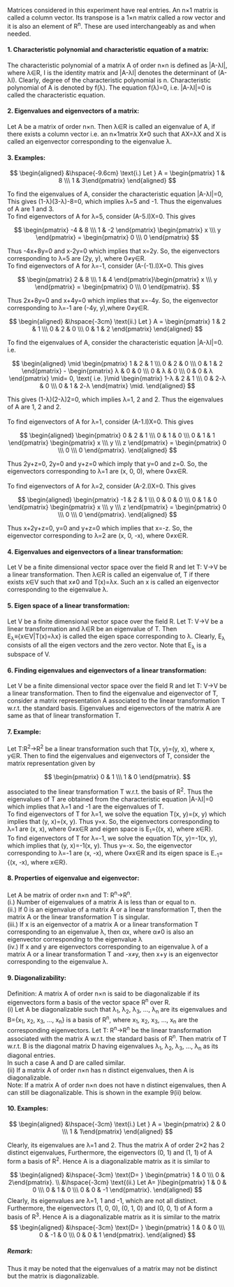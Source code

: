 Matrices considered in this experiment have real entries. An n×1 matrix is called a column vector. Its transpose is a 1×n matrix called a row vector and it is also an element of R<sup>n</sup>. These are used interchangeably as and when needed.
#### 1. Characteristic polynomial and characteristic equation of a matrix:
The characteristic polynomial of a matrix A of order n×n is defined as |A-λI|, where λ&isin;R, I is the identity matrix and |A-λI| denotes the determinant of (A-λI). Clearly, degree of the characteristic polynomial is n. Characteristic polynomial of A is denoted by f(λ). The equation f(λ)=0, i.e. |A-λI|=0 is called the characteristic equation.

#### 2. Eigenvalues and eigenvectors of a matrix: 
Let A be a matrix of order n×n. Then λ&isin;R is called an eigenvalue of A, if there exists a column vector i.e. an n×1matrix X≠0 such that AX=λX and X is called an eigenvector corresponding to the eigenvalue λ.

#### 3. Examples:

$$
\begin{aligned}
&\hspace{-9.6cm} \text{i.) Let } A = \begin{pmatrix} 1 & 8 \\\ 1 & 3\end{pmatrix}
\end{aligned}
$$

To find the eigenvalues of A, consider the characteristic equation |A-λI|=0, This gives (1-λ)(3-λ)-8=0, which implies λ=5 and -1. Thus the eigenvalues of A are 1 and 3.<br>
To find eigenvectors of A for λ=5, consider (A-5.I)X=0. This gives

$$
\begin{pmatrix} -4 & 8 \\\ 1 & -2 \end{pmatrix} \begin{pmatrix} x \\\ y \end{pmatrix} = \begin{pmatrix} 0 \\\ 0 \end{pmatrix}
$$

Thus -4x+8y=0 and x-2y=0 which implies that x=2y. So, the eigenvectors corresponding to λ=5 are (2y, y), where 0≠y&isin;R. <br>
To find eigenvectors of A for λ=-1, consider (A-(-1).I)X=0. This gives

$$
\begin{pmatrix} 2 & 8 \\\ 1 & 4 \end{pmatrix}\begin{pmatrix} x \\\ y \end{pmatrix} = \begin{pmatrix} 0 \\\ 0 \end{pmatrix}.
$$

Thus 2x+8y=0 and x+4y=0 which implies that x=-4y. So, the eigenvector corresponding to λ=-1 are (-4y, y),where  0≠y&isin;R. <br>

$$
\begin{aligned}
&\hspace{-3cm} \text{ii.) Let } A = \begin{pmatrix} 1 & 2 & 1 \\\ 0 & 2 & 0 \\\ 0 & 1 & 2 \end{pmatrix}
\end{aligned}
$$

To find the eigenvalues of A, consider the characteristic equation |A-λI|=0. i.e. 

$$
\begin{aligned}
\mid \begin{pmatrix} 1 & 2 & 1 \\\ 0 & 2 & 0 \\\ 0 & 1 & 2 \end{pmatrix} - \begin{pmatrix} λ & 0 & 0 \\\ 0 & λ & 0 \\\ 0 & 0 & λ \end{pmatrix}  \mid= 0,
\text{ i.e. }\mid \begin{matrix} 1-λ & 2 & 1 \\\ 0 & 2-λ & 0 \\\ 0 & 1 & 2-λ \end{matrix} \mid.
\end{aligned}
$$


This gives (1-λ)(2-λ)2=0, which implies λ=1, 2 and 2. Thus the eigenvalues of A are 1, 2 and 2. <br><br>
To find eigenvectors of A for λ=1, consider (A-1.I)X=0. This gives 

$$
\begin{aligned}
\begin{pmatrix} 0 & 2 & 1 \\\ 0 & 1 & 0 \\\ 0 & 1 & 1 \end{pmatrix} \begin{pmatrix} x \\\ y \\\ z \end{pmatrix} = \begin{pmatrix} 0 \\\ 0 \\\ 0 \end{pmatrix}.
\end{aligned}
$$

Thus 2y+z=0, 2y=0 and y+z=0 which imply that y=0 and z=0. So, the eigenvectors corresponding to λ=1 are (x, 0, 0), where 0≠x&isin;R. <br> <br>
To find eigenvectors of A for λ=2, consider (A-2.I)X=0. This gives 

$$
\begin{aligned}
\begin{pmatrix} -1 & 2 & 1 \\\ 0 & 0 & 0 \\\ 0 & 1 & 0 \end{pmatrix} \begin{pmatrix} x \\\ y \\\ z \end{pmatrix} = \begin{pmatrix} 0 \\\ 0 \\\ 0 \end{pmatrix}.
\end{aligned}
$$

Thus x+2y+z=0, y=0 and y+z=0 which implies that x=-z. So, the eigenvector corresponding to λ=2 are (x, 0, -x), where 0≠x&isin;R.



 
#### 4. Eigenvalues and eigenvectors of a linear transformation: 
Let V be a finite dimensional vector space over the field R and let T: V→V be a linear transformation. Then λ&isin;R is called an eigenvalue of, T if there exists x&isin;V such that x≠0 and T(x)=λx. Such an x is called an eigenvector corresponding to the eigenvalue λ.
####  5. Eigen space of a linear transformation: 
Let V be a finite dimensional vector space over the field R. Let T: V→V be a linear transformation and λ&isin;R be an eigenvalue of T. Then E<sub>λ</sub>≡{x&isin;V|T(x)=λx} is called the eigen space corresponding to λ. Clearly, E<sub>λ</sub> consists of all the eigen vectors and the zero vector. Note that E<sub>λ</sub> is a subspace of V.
#### 6. Finding eigenvalues and eigenvectors of a linear transformation:
Let V be a finite dimensional vector space over the field R and let T: V→V be a linear transformation. Then to find the eigenvalue and eigenvector of T, consider a matrix representation A associated to the linear transformation T w.r.t. the standard basis. Eigenvalues and eigenvectors of the matrix A are same as that of linear transformation T.
#### 7. Example:
Let T:R<sup>2</sup>→R<sup>2</sup> be a linear transformation such that T(x, y)=(y, x), where x, y&isin;R. Then to find the eigenvalues and eigenvectors of T, consider the matrix representation given by

$$
 \begin{pmatrix} 0 & 1 \\\ 1 & 0 \end{pmatrix}.
$$

associated to the linear transformation T w.r.t. the basis of R<sup>2</sup>. Thus the eigenvalues of T are obtained from the characteristic equation |A-λI|=0 which implies that λ=1 and -1 are the eigenvalues of T. <br>
To find eigenvectors of T for λ=1, we solve the equation T(x, y)=(x, y) which implies that (y, x)=(x, y). Thus y=x. So, the eigenvectors corresponding to λ=1 are (x, x), where 0≠x&isin;R and eigen space is E<sub>1</sub>={(x, x), where x&isin;R}. <br>
 To find eigenvectors of T for λ=-1, we solve the equation T(x, y)=-1(x, y), which implies that (y, x)=-1(x, y). Thus y=-x. So, the eigenvector corresponding to λ=-1 are (x, -x), where 0≠x&isin;R and its eigen space is E<sub>-1</sub>={(x, -x), where x&isin;R}.

#### 8. Properties of eigenvalue and eigenvector:
Let A be matrix of order n×n and T: R<sup>n</sup>→R<sup>n</sup>.<br>
(i.) Number of eigenvalues of a matrix A is less than or equal to n. <br>
(ii.) If 0 is an eigenvalue of a matrix A or a linear transformation T, then the matrix A or the linear transformation T is singular.<br>
(iii.) If x is an eigenvector of a matrix A or a linear transformation T corresponding to an eigenvalue λ, then αx, where α≠0 is also an eigenvector corresponding to the eigenvalue λ<br>
(iv.) If x and y are eigenvectors corresponding to an eigenvalue λ of a matrix A or a linear transformation T and -x≠y, then x+y is an eigenvector corresponding to the eigenvalue λ.

####  9. Diagonalizability:
Definition: A matrix A of order n×n is said to be diagonalizable if its eigenvectors form a basis of the vector space R<sup>n</sup> over R. <br>
(i) Let A be diagonalizable such that λ<sub>1</sub>, λ<sub>2</sub>, λ<sub>3</sub>, …, λ<sub>n</sub> are its eigenvalues and B={x<sub>1</sub>, x<sub>2</sub>, x<sub>3</sub>, …, x<sub>n</sub>} is a basis of R<sup>n</sup>, where x<sub>1</sub>, x<sub>2</sub>, x<sub>3</sub>, …, x<sub>n</sub> are the corresponding eigenvectors. Let T: R<sup>n</sup>→R<sup>n</sup> be the linear transformation associated with the matrix A w.r.t. the standard basis of R<sup>n</sup>. Then matrix of T w.r.t. B is the diagonal matrix D having eigenvalues λ<sub>1</sub>, λ<sub>2</sub>, λ<sub>3</sub>, …, λ<sub>n</sub> as its diagonal entries. <br>
In such a case A and D are called similar. <br>
(ii) If a matrix A of order n×n has n distinct eigenvalues, then A is diagonalizable.<br>
Note: If a matrix A of order n×n does not have n distinct eigenvalues, then A can still be diagonalizable. This is shown in the example 9(ii) below.

#### 10. Examples:
$$
\begin{aligned}
&\hspace{-3cm} \text{i.) Let } A = \begin{pmatrix} 2 & 0 \\\ 1 & 1\end{pmatrix}
\end{aligned}
$$

Clearly, its eigenvalues are λ=1 and 2. Thus the matrix A of order 2×2 has 2 distinct eigenvalues, Furthermore, the eigenvectors (0, 1) and (1, 1) of A form a basis of R<sup>2</sup>. 
Hence A is a diagonalizable matrix as it is similar to 

$$
\begin{aligned}
&\hspace{-3cm} \text{D= } \begin{pmatrix} 1 & 0 \\\ 0 & 2\end{pmatrix}. \\
&\hspace{-3cm} \text{(ii.) Let A= }\begin{pmatrix} 1 & 0 & 0 \\\ 0 & 1 & 0 \\\ 0 & 0 & -1 \end{pmatrix}.
\end{aligned}
$$
 Clearly, its eigenvalues are λ=1, 1 and -1, which are not all distinct. Furthermore, the eigenvectors (1, 0, 0), (0, 1, 0) and (0, 0, 1) of A form a basis of R<sup>3</sup>. Hence A is a diagonalizable matrix as it is similar to the matrix 
$$
\begin{aligned}
&\hspace{-3cm} \text{D= } \begin{pmatrix} 1 & 0 & 0 \\\ 0 & -1 & 0 \\\ 0 & 0 & 1 \end{pmatrix}.
\end{aligned}
$$
##### Remark: <br> 
Thus it may be noted that the eigenvalues of a matrix may not be distinct but the matrix is diagonalizable.

